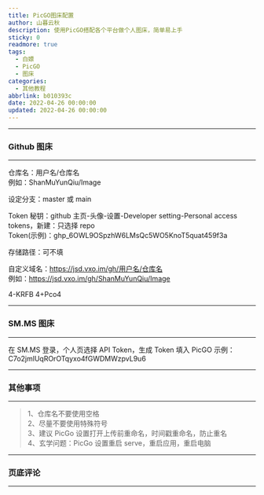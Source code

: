 ```yaml
---
title: PicGO图床配置
author: 山暮云秋
description: 使用PicGO搭配各个平台做个人图床，简单易上手
sticky: 0
readmore: true
tags:
  - 白嫖
  - PicGO
  - 图床
categories:
  - 其他教程
abbrlink: b010393c
date: 2022-04-26 00:00:00
updated: 2022-04-26 00:00:00
---
```


---

### **Github 图床**

---

仓库名：用户名/仓库名  
例如：ShanMuYunQiu/Image

设定分支：master 或 main

Token 秘钥：github 主页-头像-设置-Developer setting-Personal access tokens，新建：只选择 repo  
Token(示例)：ghp_6OWL9OSpzhW6LMsQc5WO5KnoT5quat459f3a

<!-- more -->

存储路径：可不填

自定义域名：https://jsd.vxo.im/gh/用户名/仓库名  
例如：https://jsd.vxo.im/gh/ShanMuYunQiu/Image

4-KRFB
4+Pco4

---

### **SM.MS 图床**

---

在 SM.MS 登录，个人页选择 API Token，生成 Token 填入 PicGO
示例：C7o2jmlUqROrOTqyxo4fGWDMWzpvL9u6

---

### **其他事项**

---

<div class="danger">

> 1、仓库名不要使用空格  
> 2、尽量不要使用特殊符号  
> 3、建议 PicGo 设置打开上传前重命名，时间戳重命名，防止重名  
> 4、玄学问题：PicGo 设置重启 serve，重启应用，重启电脑

</div>

---

### **页底评论**

---
